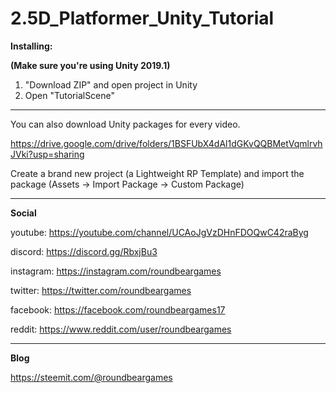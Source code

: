 # 2.5D_Platformer_Unity_Tutorial

**Installing:**

**(Make sure you're using Unity 2019.1)**

1. "Download ZIP" and open project in Unity
2. Open "TutorialScene"

----

You can also download Unity packages for every video.

https://drive.google.com/drive/folders/1BSFUbX4dAl1dGKvQQBMetVqmlrvhJVki?usp=sharing

Create a brand new project (a Lightweight RP Template) and import the package
(Assets -> Import Package -> Custom Package)

----

**Social**

youtube: https://youtube.com/channel/UCAoJgVzDHnFDOQwC42raByg

discord: https://discord.gg/RbxjBu3

instagram: https://instagram.com/roundbeargames

twitter: https://twitter.com/roundbeargames

facebook: https://facebook.com/roundbeargames17

reddit: https://www.reddit.com/user/roundbeargames

----

**Blog**

https://steemit.com/@roundbeargames
